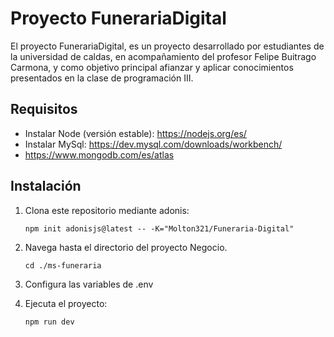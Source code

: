 
# Proyecto FunerariaDigital

El proyecto FunerariaDigital, es un proyecto desarrollado por estudiantes de la universidad de caldas, en acompañamiento del profesor Felipe Buitrago Carmona, y como objetivo principal afianzar y aplicar conocimientos presentados en la clase de programación III.

## Requisitos

- Instalar Node (versión estable): https://nodejs.org/es/ 
- Instalar MySql: https://dev.mysql.com/downloads/workbench/ 
- https://www.mongodb.com/es/atlas

## Instalación 

1. Clona este repositorio mediante adonis:
    ``` shell
    npm init adonisjs@latest -- -K="Molton321/Funeraria-Digital"
    ```
2. Navega hasta el directorio del proyecto Negocio.
    ```shell
    cd ./ms-funeraria
    ```
3. Configura las variables de .env

4. Ejecuta el proyecto:
    ``` shell
    npm run dev
    ```